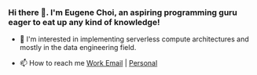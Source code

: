 ### Hi there 👋. I'm Eugene Choi, an aspiring programming guru eager to eat up any kind of knowledge!

- 🤔 I'm interested in implementing serverless compute architectures and mostly in the data engineering field.

- 📫 How to reach me [Work Email](eugene@qloo.com) | [Personal](eugeneiohc@hotmail.com)
